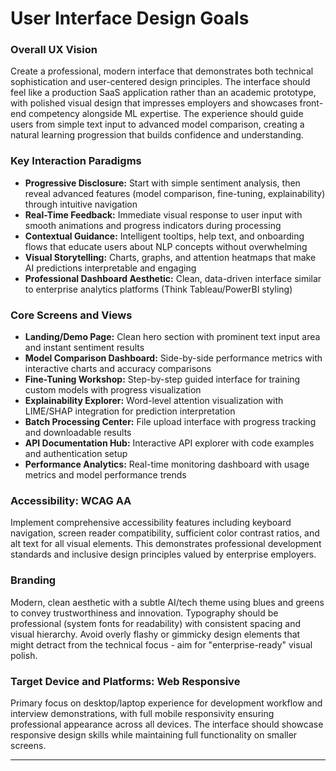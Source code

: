 # User Interface Design Goals

### Overall UX Vision

Create a professional, modern interface that demonstrates both technical sophistication and user-centered design principles. The interface should feel like a production SaaS application rather than an academic prototype, with polished visual design that impresses employers and showcases front-end competency alongside ML expertise. The experience should guide users from simple text input to advanced model comparison, creating a natural learning progression that builds confidence and understanding.

### Key Interaction Paradigms

- **Progressive Disclosure:** Start with simple sentiment analysis, then reveal advanced features (model comparison, fine-tuning, explainability) through intuitive navigation
- **Real-Time Feedback:** Immediate visual response to user input with smooth animations and progress indicators during processing
- **Contextual Guidance:** Intelligent tooltips, help text, and onboarding flows that educate users about NLP concepts without overwhelming
- **Visual Storytelling:** Charts, graphs, and attention heatmaps that make AI predictions interpretable and engaging
- **Professional Dashboard Aesthetic:** Clean, data-driven interface similar to enterprise analytics platforms (Think Tableau/PowerBI styling)

### Core Screens and Views

- **Landing/Demo Page:** Clean hero section with prominent text input area and instant sentiment results
- **Model Comparison Dashboard:** Side-by-side performance metrics with interactive charts and accuracy comparisons
- **Fine-Tuning Workshop:** Step-by-step guided interface for training custom models with progress visualization
- **Explainability Explorer:** Word-level attention visualization with LIME/SHAP integration for prediction interpretation
- **Batch Processing Center:** File upload interface with progress tracking and downloadable results
- **API Documentation Hub:** Interactive API explorer with code examples and authentication setup
- **Performance Analytics:** Real-time monitoring dashboard with usage metrics and model performance trends

### Accessibility: WCAG AA

Implement comprehensive accessibility features including keyboard navigation, screen reader compatibility, sufficient color contrast ratios, and alt text for all visual elements. This demonstrates professional development standards and inclusive design principles valued by enterprise employers.

### Branding

Modern, clean aesthetic with a subtle AI/tech theme using blues and greens to convey trustworthiness and innovation. Typography should be professional (system fonts for readability) with consistent spacing and visual hierarchy. Avoid overly flashy or gimmicky design elements that might detract from the technical focus - aim for "enterprise-ready" visual polish.

### Target Device and Platforms: Web Responsive

Primary focus on desktop/laptop experience for development workflow and interview demonstrations, with full mobile responsivity ensuring professional appearance across all devices. The interface should showcase responsive design skills while maintaining full functionality on smaller screens.

---
